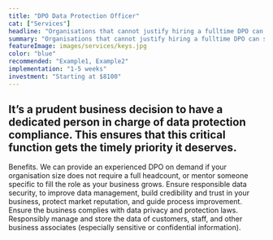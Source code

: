 ```yaml
---
title: "DPO Data Protection Officer"
cat: ["Services"]
headline: "Organisations that cannot justify hiring a fulltime DPO can still benefit from the  expertise of our DPO service to ensure PDPA compliance.From $625 per year"
summary: "Organisations that cannot justify hiring a fulltime DPO can still benefit from the  expertise of our DPO service to ensure PDPA compliance.From $625 per year"
featureImage: images/services/keys.jpg
color: "blue"
recommended: "Example1, Example2"
implementation: "1-5 weeks"
investment: "Starting at $8100"
---
```


## It’s a prudent business decision to have a dedicated person in charge of data protection compliance. This ensures that this critical function gets the timely priority it deserves. 

Benefits. 
We can provide an experienced DPO on demand if your organisation size does not require a full headcount, or mentor someone specific to fill the role as your business grows. 
Ensure responsible data security, to improve data management, build credibility and trust in your business, protect market reputation, and guide process improvement.
Ensure the business complies with data privacy and protection laws. 
Responsibly manage and store the data of customers, staff, and other business associates (especially sensitive or confidential information). 
